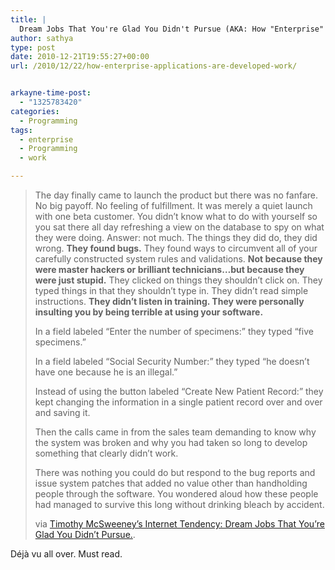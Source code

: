 ```yaml
---
title: |
  Dream Jobs That You're Glad You Didn't Pursue (AKA: How "Enterprise" Applications Work)
author: sathya
type: post
date: 2010-12-21T19:55:27+00:00
url: /2010/12/22/how-enterprise-applications-are-developed-work/


arkayne-time-post:
  - "1325783420"
categories:
  - Programming
tags:
  - enterprise
  - Programming
  - work

---
```

> The day finally came to launch the product but there was no fanfare. No big payoff. No feeling of fulfillment. It was merely a quiet launch with one beta customer. You didn&#8217;t know what to do with yourself so you sat there all day refreshing a view on the database to spy on what they were doing. Answer: not much. The things they did do, they did wrong. **They found bugs.** They found ways to circumvent all of your carefully constructed system rules and validations. **Not because they were master hackers or brilliant technicians&#8230;but because they were just stupid.** They clicked on things they shouldn&#8217;t click on. They typed things in that they shouldn&#8217;t type in. They didn&#8217;t read simple instructions. **They didn&#8217;t listen in training. They were personally insulting you by being terrible at using your software.**
> 
> In a field labeled &#8220;Enter the number of specimens:&#8221; they typed &#8220;five specimens.&#8221;
> 
> In a field labeled &#8220;Social Security Number:&#8221; they typed &#8220;he doesn&#8217;t have one because he is an illegal.&#8221;
> 
> Instead of using the button labeled &#8220;Create New Patient Record:&#8221; they kept changing the information in a single patient record over and over and saving it.
> 
> Then the calls came in from the sales team demanding to know why the system was broken and why you had taken so long to develop something that clearly didn&#8217;t work.
> 
> There was nothing you could do but respond to the bug reports and issue system patches that added no value other than handholding people through the software. You wondered aloud how these people had managed to survive this long without drinking bleach by accident.
> 
> via [Timothy McSweeney&#8217;s Internet Tendency: Dream Jobs That You&#8217;re Glad You Didn&#8217;t Pursue.][1].

Déjà vu all over. Must read.

 [1]: https://www.mcsweeneys.net/links/dreamjobs/dreamjobs5.html
